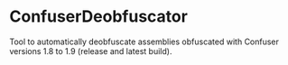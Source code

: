 ConfuserDeobfuscator
====================

Tool to automatically deobfuscate assemblies obfuscated with Confuser versions 1.8 to 1.9 (release and latest build).

